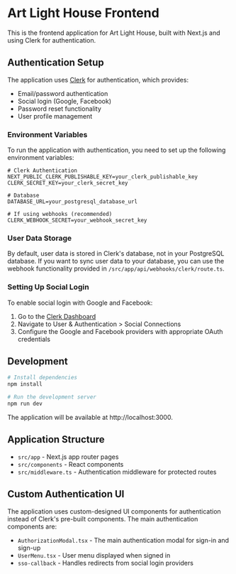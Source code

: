 # Art Light House Frontend

This is the frontend application for Art Light House, built with Next.js and using Clerk for authentication.

## Authentication Setup

The application uses [Clerk](https://clerk.com/) for authentication, which provides:

- Email/password authentication
- Social login (Google, Facebook)
- Password reset functionality
- User profile management

### Environment Variables

To run the application with authentication, you need to set up the following environment variables:

```
# Clerk Authentication
NEXT_PUBLIC_CLERK_PUBLISHABLE_KEY=your_clerk_publishable_key
CLERK_SECRET_KEY=your_clerk_secret_key

# Database
DATABASE_URL=your_postgresql_database_url

# If using webhooks (recommended)
CLERK_WEBHOOK_SECRET=your_webhook_secret_key
```

### User Data Storage

By default, user data is stored in Clerk's database, not in your PostgreSQL database. If you want to sync user data to your database, you can use the webhook functionality provided in `/src/app/api/webhooks/clerk/route.ts`.

### Setting Up Social Login

To enable social login with Google and Facebook:

1. Go to the [Clerk Dashboard](https://dashboard.clerk.com/)
2. Navigate to User & Authentication > Social Connections
3. Configure the Google and Facebook providers with appropriate OAuth credentials

## Development

```bash
# Install dependencies
npm install

# Run the development server
npm run dev
```

The application will be available at http://localhost:3000.

## Application Structure

- `src/app` - Next.js app router pages
- `src/components` - React components
- `src/middleware.ts` - Authentication middleware for protected routes

## Custom Authentication UI

The application uses custom-designed UI components for authentication instead of Clerk's pre-built components. The main authentication components are:

- `AuthorizationModal.tsx` - The main authentication modal for sign-in and sign-up
- `UserMenu.tsx` - User menu displayed when signed in
- `sso-callback` - Handles redirects from social login providers
